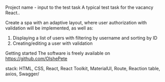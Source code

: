 Project name - input to the test task
A typical test task for the vacancy React..

Create a spa with an adaptive layout, where user authorization with validation will be implemented, as well as:
1. Displaying a list of users with filtering by username and sorting by ID
2. Creating/editing a user with validation

Getting started
The software is freely available on https://github.com/OlshePete

stack: HTML, CSS, React, React Toolkit, MaterialUI, Route, Reaction table, axios, Swagger/